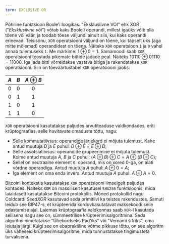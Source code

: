 ```yaml
---
term: EXCLUSIVE OR
---
```


Põhiline funktsioon Boole'i loogikas. "Eksklusiivne VÕI" ehk XOR ("*Eksklusiivne või*") võtab kaks Boole'i operandi, millest igaüks võib olla tõene või väär, ja toodab tõese väljundi ainult siis, kui kaks operandi erinevad. Teisisõnu, `XOR` operatsiooni väljund on tõene, kui täpselt üks (aga mitte mõlemad) operandidest on tõene. Näiteks `XOR` operatsioon `1` ja `0` vahel annab tulemuseks `1`. Me märkime: $1 \oplus 0 = 1$. Samamoodi saab `XOR` operatsiooni teostada pikemate bittide jadade peal. Näiteks $10110 \oplus 01110 = 11000$. Iga jada bitti võrreldakse vastava bitiga ja rakendatakse `XOR` operatsiooni. Siin on tõeväärtustabel `XOR` operatsiooni jaoks:

<div align="center">

| $A$ | $B$ | $A \oplus B$ |
|:---:|:---:|:------------:|
| $0$ | $0$ |      $0$     |
| $0$ | $1$ |      $1$     |
| $1$ | $0$ |      $1$     |
| $1$ | $1$ |      $0$     |

</div>

`XOR` operatsiooni kasutatakse paljudes arvutiteaduse valdkondades, eriti krüptograafias, selle huvitavate omaduste tõttu, nagu:
* Selle kommutatiivsus: operandide järjekord ei mõjuta tulemust. Kahe antud muutuja $D$ ja $E$ puhul: $D \oplus E = E \oplus D$;
* Selle assotsiatiivsus: operandide grupeerimine ei mõjuta tulemust. Kolme antud muutuja $A$, $B$ ja $C$ puhul: $(A \oplus B) \oplus C = A \oplus (B \oplus C)$;
* Sellel on neutraalne element `0`: operand, mis on xored 0-ga, on alati võrdne operandiga. Antud muutuja $A$ puhul: $A \oplus 0 = A$;
* Iga element on oma enda invers. Antud muutuja $A$ puhul: $A \oplus A = 0$.

Bitcoini kontekstis kasutatakse `XOR` operatsiooni ilmselgelt paljudes kohtades. Näiteks `XOR` on massiliselt kasutusel `SHA256` funktsioonis, mida laialdaselt kasutatakse Bitcoini protokollis. Mõned protokollid nagu Coldcardi *SeedXOR* kasutavad seda primitiivi ka teistes rakendustes. Samuti leidub see BIP47-s, et krüpteerida korduvkasutatavat maksekoodi selle edastamise ajal.
Laiemas krüptograafia valdkonnas saab `XOR`-i kasutada sellisena nagu see on, sümmeetrilise krüpteerimisalgoritmina. Seda algoritmi nimetatakse "Ühekordseks Pad'iks" või "Vernami šifriks", oma leiutaja järgi. Kuigi see on ebapraktiline võtme pikkuse tõttu, on see algoritm üks väheseid krüpteerimisalgoritme, mida tunnustatakse tingimusteta turvalisena.